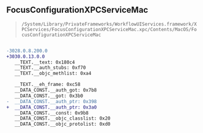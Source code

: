 ## FocusConfigurationXPCServiceMac

> `/System/Library/PrivateFrameworks/WorkflowUIServices.framework/XPCServices/FocusConfigurationXPCServiceMac.xpc/Contents/MacOS/FocusConfigurationXPCServiceMac`

```diff

-3028.0.8.200.0
+3030.0.13.0.0
   __TEXT.__text: 0x180c4
   __TEXT.__auth_stubs: 0xf70
   __TEXT.__objc_methlist: 0xa4

   __TEXT.__eh_frame: 0xc58
   __DATA_CONST.__auth_got: 0x7b8
   __DATA_CONST.__got: 0x3b0
-  __DATA_CONST.__auth_ptr: 0x398
+  __DATA_CONST.__auth_ptr: 0x3a0
   __DATA_CONST.__const: 0x9b8
   __DATA_CONST.__objc_classlist: 0x20
   __DATA_CONST.__objc_protolist: 0xd0

```
